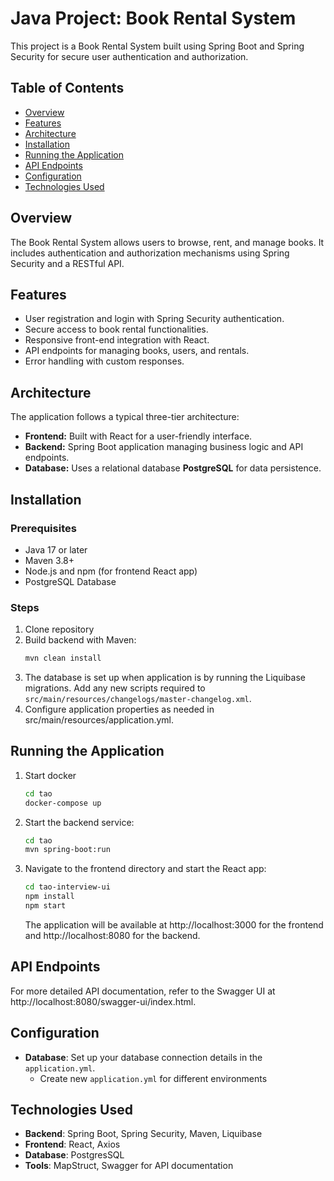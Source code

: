 # Java Project: Book Rental System

This project is a Book Rental System built using Spring Boot and Spring Security for secure user authentication and authorization.

## Table of Contents
- [Overview](#overview)
- [Features](#features)
- [Architecture](#architecture)
- [Installation](#installation)
- [Running the Application](#running-the-application)
- [API Endpoints](#api-endpoints)
- [Configuration](#configuration)
- [Technologies Used](#technologies-used)

## Overview
The Book Rental System allows users to browse, rent, and manage books. It includes authentication and authorization mechanisms using Spring Security and a RESTful API.

## Features
- User registration and login with Spring Security authentication.
- Secure access to book rental functionalities.
- Responsive front-end integration with React.
- API endpoints for managing books, users, and rentals.
- Error handling with custom responses.

## Architecture
The application follows a typical three-tier architecture:
- **Frontend:** Built with React for a user-friendly interface.
- **Backend:** Spring Boot application managing business logic and API endpoints.
- **Database:** Uses a relational database **PostgreSQL** for data persistence.

## Installation

### Prerequisites
- Java 17 or later
- Maven 3.8+
- Node.js and npm (for frontend React app)
- PostgreSQL Database

### Steps
1. Clone repository
2. Build backend with Maven:
   ```bash
   mvn clean install
3. The database is set up when application is by running the Liquibase migrations. 
   Add any new scripts required to `src/main/resources/changelogs/master-changelog.xml`.
4. Configure application properties as needed in src/main/resources/application.yml.

## Running the Application
1. Start docker
   ```bash
   cd tao
   docker-compose up
2. Start the backend service:
   ```bash
   cd tao
   mvn spring-boot:run
3. Navigate to the frontend directory and start the React app:
   ```bash
   cd tao-interview-ui
   npm install
   npm start
   ```
   The application will be available at http://localhost:3000 for the frontend and http://localhost:8080 for the backend.

## API Endpoints
For more detailed API documentation, refer to the Swagger UI at 
http://localhost:8080/swagger-ui/index.html.

## Configuration
- **Database**: Set up your database connection details in the `application.yml`.
  - Create new `application.yml` for different environments

## Technologies Used
- **Backend**: Spring Boot, Spring Security, Maven, Liquibase
- **Frontend**: React, Axios
- **Database**: PostgresSQL
- **Tools**: MapStruct, Swagger for API documentation